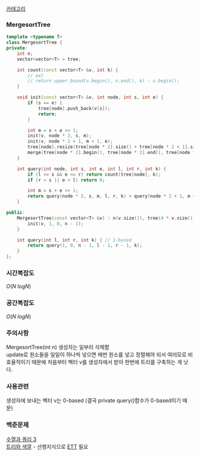 [카테고리](/README.md)
### MergesortTree
```cpp
template <typename T>
class MergesortTree {
private:
    int n;
    vector<vector<T> > tree;

    int count(const vector<T> &v, int k) {
        // ex)
        // return upper_bound(v.begin(), v.end(), k) - v.begin();
    }

    void init(const vector<T> &v, int node, int s, int e) {
        if (s == e) {
            tree[node].push_back(v[s]);
            return;
        }

        int m = s + e >> 1;
        init(v, node * 2, s, m);
        init(v, node * 2 + 1, m + 1, e);
        tree[node].resize(tree[node * 2].size() + tree[node * 2 + 1].size());
        merge(tree[node * 2].begin(), tree[node * 2].end(), tree[node * 2 + 1].begin(), tree[node * 2 + 1].end(), tree[node].begin());
    }

    int query(int node, int s, int e, int l, int r, int k) {
        if (l <= s && e <= r) return count(tree[node], k);
        if (r < s || e < l) return 0;

        int m = s + e >> 1;
        return query(node * 2, s, m, l, r, k) + query(node * 2 + 1, m + 1, e, l, r, k);
    }

public:
    MergesortTree(const vector<T> &v) : n(v.size()), tree(4 * v.size()) {
        init(v, 1, 0, n - 1);
    }

    int query(int l, int r, int k) { // 1-based
        return query(1, 0, n - 1, l - 1, r - 1, k);
    }
};
```
### 시간복잡도 
$O(N~logN)$   

### 공간복잡도 
$O(N~logN)$   

### 주의사항
MergesortTree(int n) 생성자는 일부러 삭제함    
update로 원소들을 일일이 하나씩 넣으면 매번 원소를 넣고 정렬해야 되서 여러모로 비효율적이기 때문에 처음부터 벡터 v를 생성자에서 받아 한번에 트리를 구축하는 게 낫다.   

### 사용관련
생성자에 보내는 벡터 v는 0-based (결국 private query()함수가 0-based이기 때문)

### 백준문제
[수열과 쿼리 3](https://www.acmicpc.net/problem/13544)   
[트리와 색깔](https://www.acmicpc.net/problem/15899) - 선행지식으로 [ETT](/그래프%20이론/트리/Euler%20Tour%20Technique.md) 필요